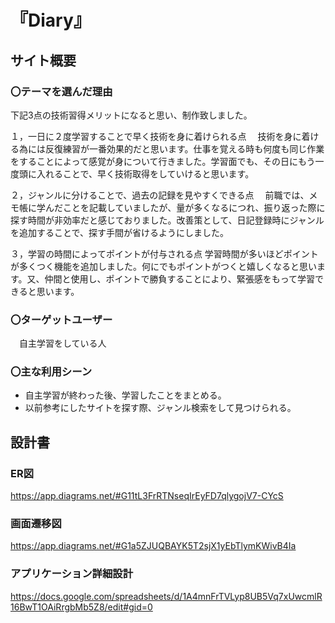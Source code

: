 # 『Diary』
## サイト概要

### 〇テーマを選んだ理由

下記3点の技術習得メリットになると思い、制作致しました。

１，一日に２度学習することで早く技術を身に着けられる点
　技術を身に着ける為には反復練習が一番効果的だと思います。仕事を覚える時も何度も同じ作業をすることによって感覚が身について行きました。学習面でも、その日にもう一度頭に入れることで、早く技術取得をしていけると思います。

２，ジャンルに分けることで、過去の記録を見やすくできる点
　前職では、メモ帳に学んだことを記載していましたが、量が多くなるにつれ、振り返った際に探す時間が非効率だと感じておりました。改善策として、日記登録時にジャンルを追加することで、探す手間が省けるようにしました。

３，学習の時間によってポイントが付与される点
  学習時間が多いほどポイントが多くつく機能を追加しました。何にでもポイントがつくと嬉しくなると思います。又、仲間と使用し、ポイントで勝負することにより、緊張感をもって学習できると思います。

### 〇ターゲットユーザー
　自主学習をしている人

### 〇主な利用シーン
* 自主学習が終わった後、学習したことをまとめる。
* 以前参考にしたサイトを探す際、ジャンル検索をして見つけられる。

## 設計書
### ER図
https://app.diagrams.net/#G11tL3FrRTNseqIrEyFD7qlygojV7-CYcS
### 画面遷移図
https://app.diagrams.net/#G1a5ZJUQBAYK5T2sjX1yEbTlymKWivB4Ia
### アプリケーション詳細設計
https://docs.google.com/spreadsheets/d/1A4mnFrTVLyp8UB5Vq7xUwcmlR16BwT1OAiRrgbMb5Z8/edit#gid=0
